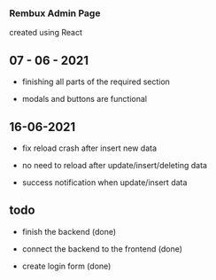### Rembux Admin Page

created using React

## 07 - 06 - 2021

- finishing all parts of the required section

- modals and buttons are functional

## 16-06-2021

- fix reload crash after insert new data

- no need to reload after update/insert/deleting data

- success notification when update/insert data

## todo

- finish the backend (done)

- connect the backend to the frontend (done)

- create login form (done)

